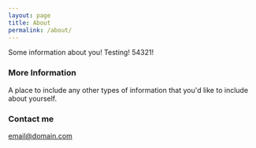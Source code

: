 ```yaml
---
layout: page
title: About
permalink: /about/
---
```


Some information about you!
Testing! 54321!
### More Information

A place to include any other types of information that you'd like to include about yourself.

### Contact me

[email@domain.com](mailto:email@domain.com)
